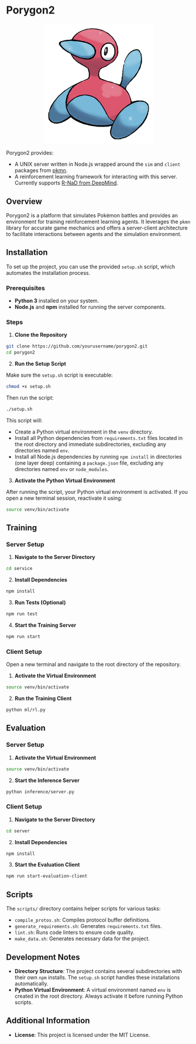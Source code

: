 # Porygon2

<p align="center">
    <img src="porygon2.png" alt="porygon2" width="300"/>
</p>

Porygon2 provides:

-   A UNIX server written in Node.js wrapped around the `sim` and `client` packages from [pkmn](https://github.com/pkmn).
-   A reinforcement learning framework for interacting with this server. Currently supports [R-NaD from DeepMind](https://github.com/google-deepmind/open_spiel/blob/master/open_spiel/python/algorithms/rnad/rnad.py).

## Overview

Porygon2 is a platform that simulates Pokémon battles and provides an environment for training reinforcement learning agents. It leverages the `pkmn` library for accurate game mechanics and offers a server-client architecture to facilitate interactions between agents and the simulation environment.

## Installation

To set up the project, you can use the provided `setup.sh` script, which automates the installation process.

### Prerequisites

-   **Python 3** installed on your system.
-   **Node.js** and **npm** installed for running the server components.

### Steps

1.  **Clone the Repository**

```bash
git clone https://github.com/yourusername/porygon2.git
cd porygon2
```

2.  **Run the Setup Script**

Make sure the `setup.sh` script is executable:

```bash
chmod +x setup.sh
```

Then run the script:

```bash
./setup.sh
```

This script will:

-   Create a Python virtual environment in the `venv` directory.
-   Install all Python dependencies from `requirements.txt` files located in the root directory and immediate subdirectories, excluding any directories named `env`.
-   Install all Node.js dependencies by running `npm install` in directories (one layer deep) containing a `package.json` file, excluding any directories named `env` or `node_modules`.

3.  **Activate the Python Virtual Environment**

After running the script, your Python virtual environment is activated. If you open a new terminal session, reactivate it using:

```bash
source venv/bin/activate
```

## Training

### Server Setup

1.  **Navigate to the Server Directory**

```bash
cd service
```

2.  **Install Dependencies**

```bash
npm install
```

3.  **Run Tests (Optional)**

```bash
npm run test
```

4.  **Start the Training Server**

```bash
npm run start
```

### Client Setup

Open a new terminal and navigate to the root directory of the repository.

1.  **Activate the Virtual Environment**

```bash
source venv/bin/activate
```

2.  **Run the Training Client**

```bash
python ml/rl.py
```

## Evaluation

### Server Setup

1.  **Activate the Virtual Environment**

```bash
source venv/bin/activate
```

2.  **Start the Inference Server**

```bash
python inference/server.py
```

### Client Setup

1.  **Navigate to the Server Directory**

```bash
cd server
```

2.  **Install Dependencies**

```bash
npm install
```

3.  **Start the Evaluation Client**

```bash
npm run start-evaluation-client
```

## Scripts

The `scripts/` directory contains helper scripts for various tasks:

-   `compile_protos.sh`: Compiles protocol buffer definitions.
-   `generate_requirements.sh`: Generates `requirements.txt` files.
-   `lint.sh`: Runs code linters to ensure code quality.
-   `make_data.sh`: Generates necessary data for the project.

## Development Notes

-   **Directory Structure**: The project contains several subdirectories with their own `npm` installs. The `setup.sh` script handles these installations automatically.
-   **Python Virtual Environment**: A virtual environment named `env` is created in the root directory. Always activate it before running Python scripts.

## Additional Information

-   **License**: This project is licensed under the MIT License.

